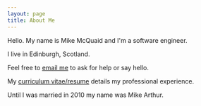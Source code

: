 ```yaml
---
layout: page
title: About Me
---
```

Hello. My name is Mike McQuaid and I'm a software engineer.

I live in Edinburgh, Scotland.

Feel free to [email me](mailto:mike@mikemcquaid.com) to ask for help or say hello.

My [curriculum vitae/resume](/cv/) details my professional experience.

Until I was married in 2010 my name was Mike Arthur.
